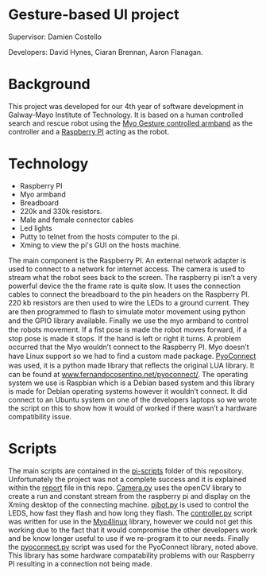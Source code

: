 # Gesture-based UI project

Supervisor: Damien Costello

Developers: David Hynes, Ciaran Brennan, Aaron Flanagan.

# Background
This project was developed for our 4th year of software development in Galway-Mayo Institute of Technology. It is based on a human controlled search and rescue robot using the [Myo Gesture controlled armband](https://www.myo.com/) as the controller and a [Raspberry PI](https://www.raspberrypi.org/) acting as the robot.

# Technology

* Raspberry PI
* Myo armband
* Breadboard
* 220k and 330k resistors.
* Male and female connector cables
* Led lights
* Putty to telnet from the hosts computer to the pi.
* Xming to view the pi's GUI on the hosts machine.

The main component is the Raspberry PI. An external network adapter is used to connect to a network for internet access. The camera is used to stream what the robot sees back to the screen. The raspberry pi isn’t a very powerful device the the frame rate is quite slow. It uses the connection cables to connect the breadboard to the pin headers on the Raspberry PI. 220 kb resistors are then used to wire the LEDs to a ground current. They are then programmed to ﬂash to simulate motor movement using python and the GPIO library available. Finally we use the myo armband to control the robots movement. If a ﬁst pose is made the robot moves forward, if a stop pose is made it stops. If the hand is left or right it turns. A problem occurred that the Myo wouldn’t connect to the Raspberry PI. Myo doesn’t have Linux support so we had to ﬁnd a custom made package. [PyoConnect](www.fernandocosentino.net/pyoconnect/) was used, it is a python made library that reﬂects the original LUA library. It can be found at www.fernandocosentino.net/pyoconnect/. The operating system we use is Raspbian which is a Debian based system and this library is made for Debian operating systems however it wouldn’t connect. It did connect to an Ubuntu system on one of the developers laptops so we wrote the script on this to show how it would of worked if there wasn’t a hardware compatibility issue.

# Scripts
The main scripts are contained in the [pi-scripts](pi-scripts/) folder of this repository. Unfortunately the project was not a complete success and it is explained within the [report](report.pdf) file in this repo. [Camera.py](pi-scripts/camera.py) uses the openCV library to create a run and constant stream from the raspberry pi and display on the Xming desktop of the connecting machine. [pibot.py](pi-scripts/pibot.py) is used to control the LEDS, how fast they flash and how long they flash. The [controller.py](pi-scripts/controller.py) script was written for use in the [Myo4linux](https://github.com/Ramir0/Myo4Linux) library, however we could not get this working due to the fact that it would compromise the other developers work and be know longer useful to use if we re-program it to our needs. Finally the [pyoconnect.py](pi-scripts/pyoconnect.py) script was used for the PyoConnect library, noted above. This library has some hardware compatability problems with our Raspberry PI resulting in a connection not being made.